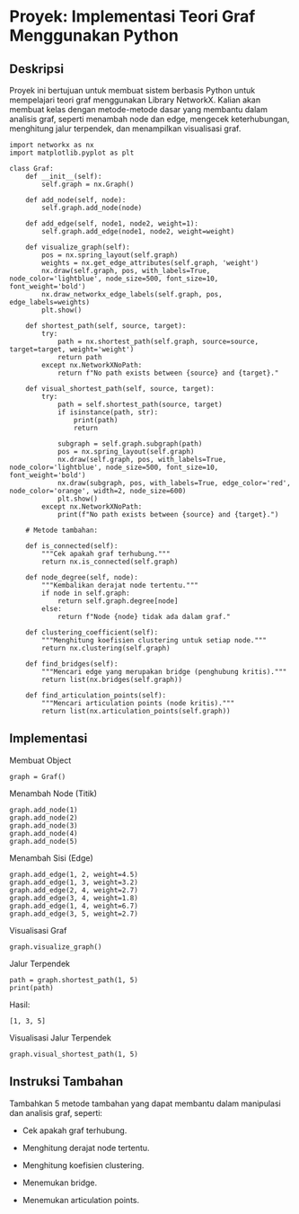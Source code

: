 # Proyek: Implementasi Teori Graf Menggunakan Python
## Deskripsi
Proyek ini bertujuan untuk membuat sistem berbasis Python untuk mempelajari teori graf menggunakan Library NetworkX. Kalian akan membuat kelas dengan metode-metode dasar yang membantu dalam analisis graf, seperti menambah node dan edge, mengecek keterhubungan, menghitung jalur terpendek, dan menampilkan visualisasi graf.
```
import networkx as nx
import matplotlib.pyplot as plt

class Graf:
    def __init__(self):
        self.graph = nx.Graph()

    def add_node(self, node):
        self.graph.add_node(node)

    def add_edge(self, node1, node2, weight=1):
        self.graph.add_edge(node1, node2, weight=weight)

    def visualize_graph(self):
        pos = nx.spring_layout(self.graph)
        weights = nx.get_edge_attributes(self.graph, 'weight')
        nx.draw(self.graph, pos, with_labels=True, node_color='lightblue', node_size=500, font_size=10, font_weight='bold')
        nx.draw_networkx_edge_labels(self.graph, pos, edge_labels=weights)
        plt.show()

    def shortest_path(self, source, target):
        try:
            path = nx.shortest_path(self.graph, source=source, target=target, weight='weight')
            return path
        except nx.NetworkXNoPath:
            return f"No path exists between {source} and {target}."

    def visual_shortest_path(self, source, target):
        try:
            path = self.shortest_path(source, target)
            if isinstance(path, str):
                print(path)
                return

            subgraph = self.graph.subgraph(path)
            pos = nx.spring_layout(self.graph)
            nx.draw(self.graph, pos, with_labels=True, node_color='lightblue', node_size=500, font_size=10, font_weight='bold')
            nx.draw(subgraph, pos, with_labels=True, edge_color='red', node_color='orange', width=2, node_size=600)
            plt.show()
        except nx.NetworkXNoPath:
            print(f"No path exists between {source} and {target}.")

    # Metode tambahan:

    def is_connected(self):
        """Cek apakah graf terhubung."""
        return nx.is_connected(self.graph)

    def node_degree(self, node):
        """Kembalikan derajat node tertentu."""
        if node in self.graph:
            return self.graph.degree[node]
        else:
            return f"Node {node} tidak ada dalam graf."

    def clustering_coefficient(self):
        """Menghitung koefisien clustering untuk setiap node."""
        return nx.clustering(self.graph)

    def find_bridges(self):
        """Mencari edge yang merupakan bridge (penghubung kritis)."""
        return list(nx.bridges(self.graph))

    def find_articulation_points(self):
        """Mencari articulation points (node kritis)."""
        return list(nx.articulation_points(self.graph))
```
## Implementasi
Membuat Object
```
graph = Graf()
```
Menambah Node (Titik)
```
graph.add_node(1)
graph.add_node(2)
graph.add_node(3)
graph.add_node(4)
graph.add_node(5)
```
Menambah Sisi (Edge)
```
graph.add_edge(1, 2, weight=4.5)
graph.add_edge(1, 3, weight=3.2)
graph.add_edge(2, 4, weight=2.7)
graph.add_edge(3, 4, weight=1.8)
graph.add_edge(1, 4, weight=6.7)
graph.add_edge(3, 5, weight=2.7)
```
Visualisasi Graf
```
graph.visualize_graph()
```
Jalur Terpendek
```
path = graph.shortest_path(1, 5)
print(path)
```
Hasil:
```
[1, 3, 5]
```
Visualisasi Jalur Terpendek
```
graph.visual_shortest_path(1, 5)
```
## Instruksi Tambahan

Tambahkan 5 metode tambahan yang dapat membantu dalam manipulasi dan analisis graf, seperti:

- Cek apakah graf terhubung.

- Menghitung derajat node tertentu.

- Menghitung koefisien clustering.

- Menemukan bridge.

- Menemukan articulation points.
